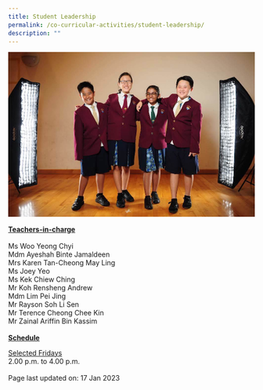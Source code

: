 ```yaml
---
title: Student Leadership
permalink: /co-curricular-activities/student-leadership/
description: ""
---
```

<img src="/images/sl.jpeg">
<p><u><strong>Teachers-in-charge</strong></u><br /><br />Ms Woo Yeong Chyi<br/>Mdm Ayeshah Binte Jamaldeen<br />Mrs Karen Tan-Cheong May Ling<br />Ms Joey Yeo<br />Ms Kek Chiew Ching<br />Mr Koh Rensheng Andrew<br />Mdm Lim Pei Jing<br />Mr Rayson Soh Li Sen<br />Mr Terence Cheong Chee Kin<br />Mr Zainal Ariffin Bin Kassim<br/><br /><u><strong>Schedule</strong>
<p>Selected Fridays</u><br />2.00 p.m. to 4.00 p.m.&nbsp;<br /><br />Page last updated on: 17 Jan 2023</p>